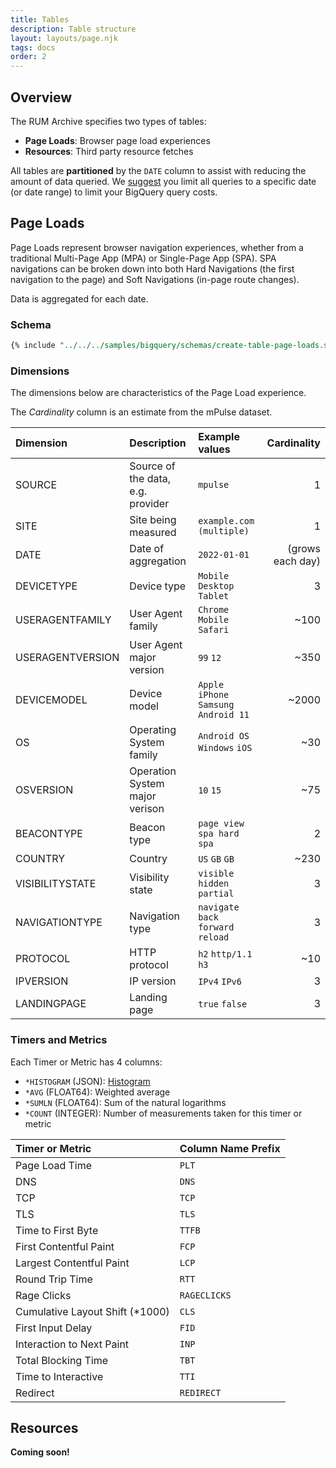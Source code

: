 ```yaml
---
title: Tables
description: Table structure
layout: layouts/page.njk
tags: docs
order: 2
---
```


## Overview

The RUM Archive specifies two types of tables:

* **Page Loads**: Browser page load experiences
* **Resources**: Third party resource fetches

All tables are **partitioned** by the `DATE` column to assist with reducing the amount of data queried.  We [suggest](/docs/tips) you limit all queries to a specific date (or date range) to limit your BigQuery query costs.

## Page Loads

Page Loads represent browser navigation experiences, whether from a traditional Multi-Page App (MPA) or Single-Page App (SPA).  SPA navigations can be broken down into both Hard Navigations (the first navigation to the page) and Soft Navigations (in-page route changes).

Data is aggregated for each date.

### Schema

```sql
{% include "../../../samples/bigquery/schemas/create-table-page-loads.sql" %}
```

### Dimensions

The dimensions below are characteristics of the Page Load experience.

The _Cardinality_ column is an estimate from the mPulse dataset.

| Dimension        | Description                       | Example values                      |      Cardinality |
|:-----------------|:----------------------------------|:------------------------------------|-----------------:|
| SOURCE           | Source of the data, e.g. provider | `mpulse`                            |                1 |
| SITE             | Site being measured               | `example.com` `(multiple)`          |                1 |
| DATE             | Date of aggregation               | `2022-01-01`                        | (grows each day) |
| DEVICETYPE       | Device type                       | `Mobile` `Desktop` `Tablet`         |                3 |
| USERAGENTFAMILY  | User Agent family                 | `Chrome` `Mobile Safari`            |             ~100 |
| USERAGENTVERSION | User Agent major version          | `99` `12`                           |             ~350 |
| DEVICEMODEL      | Device model                      | `Apple iPhone` `Samsung Android 11` |            ~2000 |
| OS               | Operating System family           | `Android OS` `Windows` `iOS`        |              ~30 |
| OSVERSION        | Operation System major verison    | `10` `15`                           |              ~75 |
| BEACONTYPE       | Beacon type                       | `page view` `spa hard` `spa`        |                2 |
| COUNTRY          | Country                           | `US` `GB` `GB`                      |             ~230 |
| VISIBILITYSTATE  | Visibility state                  | `visible` `hidden` `partial`        |                3 |
| NAVIGATIONTYPE   | Navigation type                   | `navigate` `back forward` `reload`  |                3 |
| PROTOCOL         | HTTP protocol                     | `h2` `http/1.1` `h3`                |              ~10 |
| IPVERSION        | IP version                        | `IPv4` `IPv6`                       |                3 |
| LANDINGPAGE      | Landing page                      | `true` `false`                      |                3 |

### Timers and Metrics

Each Timer or Metric has 4 columns:

* `*HISTOGRAM` (JSON): [Histogram](/docs/methodology#histogram-format)
* `*AVG` (FLOAT64): Weighted average
* `*SUMLN` (FLOAT64): Sum of the natural logarithms
* `*COUNT` (INTEGER): Number of measurements taken for this timer or metric

| Timer or Metric                 | Column Name Prefix |
|:--------------------------------|:-------------------|
| Page Load Time                  | `PLT`              |
| DNS                             | `DNS`              |
| TCP                             | `TCP`              |
| TLS                             | `TLS`              |
| Time to First Byte              | `TTFB`             |
| First Contentful Paint          | `FCP`              |
| Largest Contentful Paint        | `LCP`              |
| Round Trip Time                 | `RTT`              |
| Rage Clicks                     | `RAGECLICKS`       |
| Cumulative Layout Shift (*1000) | `CLS`              |
| First Input Delay               | `FID`              |
| Interaction to Next Paint       | `INP`              |
| Total Blocking Time             | `TBT`              |
| Time to Interactive             | `TTI`              |
| Redirect                        | `REDIRECT`         |

## Resources

**Coming soon!**
